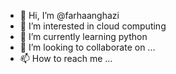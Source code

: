 - 👋 Hi, I’m @farhaanghazi
- 👀 I’m interested in cloud computing
- 🌱 I’m currently learning python
- 💞️ I’m looking to collaborate on ...
- 📫 How to reach me ...

<!---
farhaanghazi/farhaanghazi is a ✨ special ✨ repository because its `README.md` (this file) appears on your GitHub profile.
You can click the Preview link to take a look at your changes.
--->
